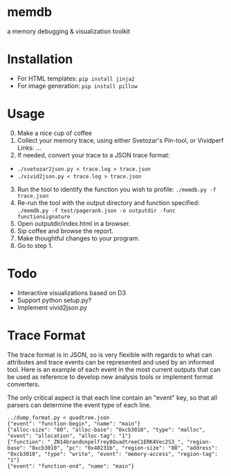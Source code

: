 memdb
=====

a memory debugging &amp; visualization toolkit

Installation
=====
 * For HTML templates: `pip install jinja2`
 * For image generation: `pip install pillow`

Usage
=====
0. Make a nice cup of coffee
1. Collect your memory trace, using either Svetozar's Pin-tool, or Vividperf
	Links: ...
2. If needed, convert your trace to a JSON trace format:
 * `./svetozar2json.py < trace.log > trace.json`
 * `./vivid2json.py < trace.log > trace.json`
3. Run the tool to identify the function you wish to profile: `./memdb.py -f trace.json`
4. Re-run the tool with the output directory and function specified: `./memdb.py -f test/pagerank.json -o outputdir -func functionsignature`
5. Open outputdir/index.html in a browser.
6. Sip coffee and browse the report.
7. Make thoughtful changes to your program.
8. Go to step 1.

Todo
====
 * Interactive visualizations based on D3
 * Support python setup.py?
 * Implement vivid2json.py


Trace Format
====
The trace format is in JSON, so is very flexible with regards to what can attributes and trace events can be represented and used by an informed tool. Here is an example of each event in the most current outputs that can be used as reference to develop new analysis tools or implement format converters.

The only critical aspect is that each line contain an "event" key, so that all parsers can determine the event type of each line.
```
../dump_format.py < quadtree.json 
{"event": "function-begin", "name": "main"}
{"alloc-size": "80", "alloc-base": "0xcb3010", "type": "malloc", "event": "allocation", "alloc-tag": "1"}
{"function": "_ZN14brandonpelfrey8QuadtreeC1ERK4Vec2S3_", "region-base": "0xcb3010", "pc": "0x40231b", "region-size": "80", "address": "0xcb3010", "type": "write", "event": "memory-access", "region-tag": "1"}
{"event": "function-end", "name": "main"}

```